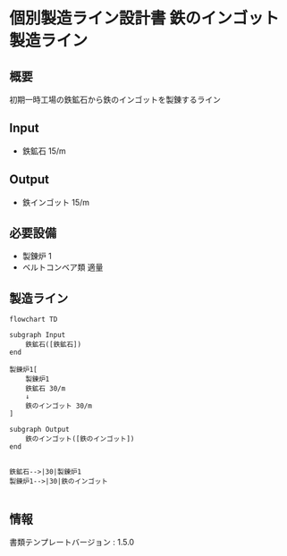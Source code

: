 # 個別製造ライン設計書 鉄のインゴット 製造ライン

## 概要
初期一時工場の鉄鉱石から鉄のインゴットを製錬するライン

## Input
- 鉄鉱石 15/m

## Output
- 鉄インゴット 15/m

## 必要設備
- 製錬炉 1
- ベルトコンベア類 適量


## 製造ライン
```mermaid
flowchart TD

subgraph Input
    鉄鉱石([鉄鉱石])
end

製錬炉1[
    製錬炉1
    鉄鉱石 30/m
    ↓
    鉄のインゴット 30/m
]

subgraph Output
    鉄のインゴット([鉄のインゴット])
end


鉄鉱石-->|30|製錬炉1
製錬炉1-->|30|鉄のインゴット


```

## 情報
書類テンプレートバージョン : 1.5.0
